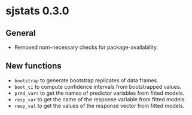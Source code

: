 # sjstats 0.3.0

## General

* Removed nom-necessary checks for package-availability.

## New functions

* `bootstrap` to generate bootstrap replicates of data frames.
* `boot_ci` to compute confidence intervals from bootstrapped values.
* `pred_vars` to get the names of predictor variables from fitted models.
* `resp_var` to get the name of the response variable from fitted models.
* `resp_val` to get the values of the response vector from fitted models.
